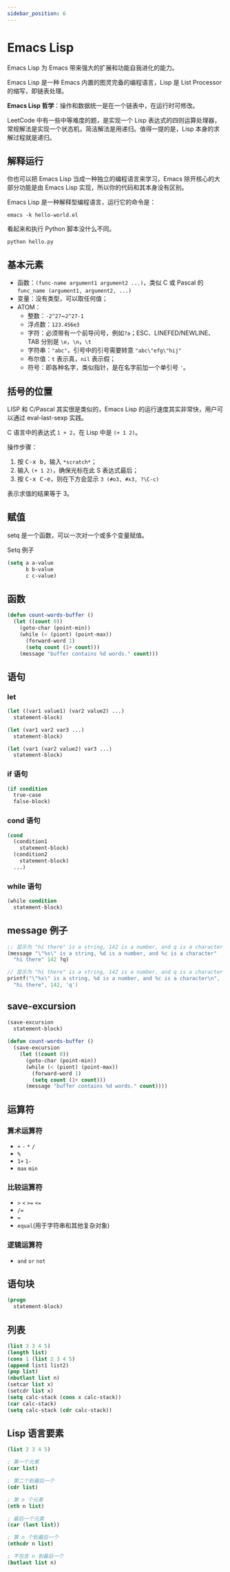 ```yaml
---
sidebar_position: 6
---
```


# Emacs Lisp

Emacs Lisp 为 Emacs 带来强大的扩展和功能自我进化的能力。

Emacs Lisp 是一种 Emacs 内置的图灵完备的编程语言，Lisp 是 List Processor 的缩写，即链表处理。

**Emacs Lisp 哲学**：操作和数据统一是在一个链表中，在运行时可修改。

LeetCode 中有一些中等难度的题，是实现一个 Lisp 表达式的四则运算处理器，常规解法是实现一个状态机，简洁解法是用递归。值得一提的是，Lisp 本身的求解过程就是递归。

## 解释运行

你也可以把 Emacs Lisp 当成一种独立的编程语言来学习，Emacs 除开核心的大部分功能是由 Emacs Lisp 实现，所以你的代码和其本身没有区别。

Emacs Lisp 是一种解释型编程语言，运行它的命令是：

```shell
emacs -k hello-world.el
```

看起来和执行 Python 脚本没什么不同。 

```shell 
python hello.py
```

## 基本元素

  * 函数：`(func-name argument1 argument2 ...)`，类似 C 或 Pascal 的 `func_name (argument1, argument2, ...)`
  * 变量：没有类型，可以取任何值；
  * ATOM：
    * 整数：`-2^27`~`2^27-1`
    * 浮点数：`123.456e3`
    * 字符：必须带有一个前导问号，例如`?a`；ESC、LINEFED/NEWLINE、TAB 分别是 `\e`，`\n`，`\t`
    * 字符串：`"abc"`，引号中的引号需要转意 `"abc\"efg\"hij"`
    * 布尔值：`t` 表示真，`nil` 表示假；
    * 符号：即各种名字，类似指针，是在名字前加一个单引号 `'`。

## 括号的位置

LISP 和 C/Pascal 其实很是类似的，Emacs Lisp 的运行速度其实非常快，用户可以通过 eval-last-sexp 实践。

C 语言中的表达式 `1 + 2`，在 Lisp 中是 `(+ 1 2)`。

操作步骤：
1. 按 <kbd>C-x b</kbd>，输入 `*scratch*`；
2. 输入 `(+ 1 2)`，确保光标在此 S 表达式最后；
3. 按 <kbd>C-x C-e</kbd>，则在下方会显示 `3 (#o3, #x3, ?\C-c)`

表示求值的结果等于 3。

## 赋值

setq 是一个函数，可以一次对一个或多个变量赋值。

Setq 例子

```lisp
(setq a a-value
      b b-value
	  c c-value)
```

## 函数

```lisp
(defun count-words-buffer ()
  (let ((count 0))
    (goto-char (point-min))
	(while (< (piont) (point-max))
	  (forward-word 1)
	  (setq count (1+ count)))
	(message "buffer contains %d words." count)))
```
## 语句

### let

```lisp
(let ((var1 value1) (var2 value2) ...)
  statement-block)

(let (var1 var2 var3 ...)
  statement-block)

(let (var1 (var2 value2) var3 ...)
  statement-block)
```

### if 语句

```lisp
(if condition
  true-case
  false-block)
```

### cond 语句

```lisp
(cond
  (condition1
    statement-block)
  (condition2
    statement-block)
  ...)
```

### while 语句

```lisp
(while condition
  statement-block)
```

## message 例子

```lisp
;; 显示为 "hi there" is a string, 142 is a number, and q is a character
(message "\"%s\" is a string, %d is a number, and %c is a character" 
  "hi there" 142 ?q)
```

```c
// 显示为 "hi there" is a string, 142 is a number, and q is a character
printf("\"%s\" is a string, %d is a number, and %c is a character\n", 
  "hi there", 142, 'q')
```

## save-excursion

```lisp
(save-excursion 
  statement-block)
  
(defun count-words-buffer ()
  (save-excursion 
    (let ((count 0))
      (goto-char (point-min))
  	  (while (< (piont) (point-max))
	    (forward-word 1)
	    (setq count (1+ count)))
	  (message "buffer contains %d words." count))))
```

## 运算符

### 算术运算符
  * `+` `-` `*` `/` 
  * `%` 
  * `1+` `1-` 
  * `max` `min`

### 比较运算符
  * `>` `<` `>=` `<=` 
  * `/=`
  * `=` 
  * `equal`(用于字符串和其他复杂对象)

### 逻辑运算符
  * `and` `or` `not`
  
  
## 语句块

```lisp title="progn"
(progn
  statement-block)
```

## 列表

```lisp title="列表"
(list 2 3 4 5)
(length list)
(cons 1 (list 2 3 4 5)
(append list1 list2)
(pop list)
(nbutlast list n)
(setcar list x)
(setcdr list x)
(setq calc-stack (cons x calc-stack))
(car calc-stack)
(setq calc-stack (cdr calc-stack))
```

## Lisp 语言要素

```lisp
(list 2 3 4 5)

; 第一个元素
(car list)

; 第二个到最后一个
(cdr list)

; 第 n 个元素
(nth n list)

; 最后一个元素
(car (last list))

; 第 n 个到最后一个
(nthcdr n list)

; 不包含 n 到最后一个
(butlast list n)


```
